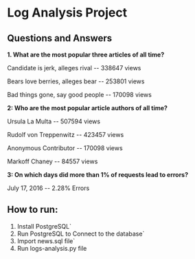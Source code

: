 # Log Analysis Project





## Questions and Answers

  

**1. What are the most popular three articles of all time?**

Candidate is jerk, alleges rival -- 338647 views

Bears love berries, alleges bear -- 253801 views

Bad things gone, say good people -- 170098 views

**2: Who are the most popular article authors of all time?**

Ursula La Multa -- 507594 views

Rudolf von Treppenwitz -- 423457 views

Anonymous Contributor -- 170098 views

Markoff Chaney -- 84557 views

**3: On which days did more than 1% of requests lead to errors?**

July      17, 2016 --  2.28% Errors

## How to run:

1. Install PostgreSQL`
2. Run PostgreSQL to Connect to the database`
3. Import news.sql file`
4. Run logs-analysis.py file